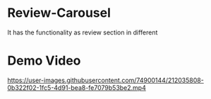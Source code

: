# Review-Carousel
It has the functionality as review section in different

# Demo Video
https://user-images.githubusercontent.com/74900144/212035808-0b322f02-1fc5-4d91-bea8-fe7079b53be2.mp4

